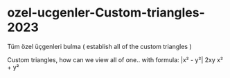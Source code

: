 # ozel-ucgenler-Custom-triangles-2023
Tüm özel üçgenleri bulma ( establish all of the custom triangles )

Custom triangles, how can we view all of one.. with formula:
|x² - y²|
2xy
x² + y²

